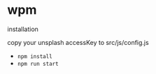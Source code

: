 # wpm
installation

copy your unsplash accessKey to src/js/config.js

- `npm install`
- `npm run start`

